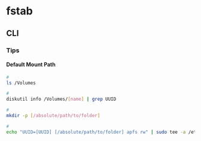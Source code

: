 # fstab

## CLI

### Tips

#### Default Mount Path

```sh
#
ls /Volumes

#
diskutil info /Volumes/[name] | grep UUID

#
mkdir -p [/absolute/path/to/folder]

#
echo "UUID=[UUID] [/absolute/path/to/folder] apfs rw" | sudo tee -a /etc/fstab
```

<!-- ### NFS

```sh
sudo echo '192.168.0.9:/mnt/ApolloNAS/media /mnt/apollo-media nfs defaults' | sudo tee -a /etc/fstab
``` -->
